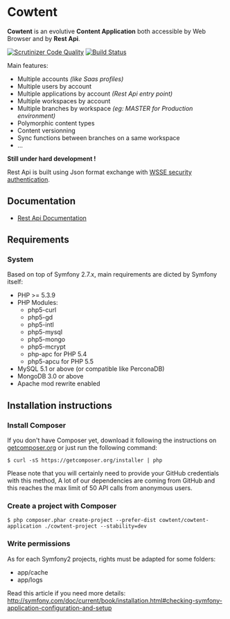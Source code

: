 # Cowtent

**Cowtent** is an evolutive **Content Application** both accessible by Web Browser and by **Rest Api**.

[![Scrutinizer Code Quality](https://scrutinizer-ci.com/g/cowtent/cowtent-application/badges/quality-score.png?b=master)](https://scrutinizer-ci.com/g/cowtent/cowtent-application/?branch=master) [![Build Status](https://scrutinizer-ci.com/g/cowtent/cowtent-application/badges/build.png?b=master)](https://scrutinizer-ci.com/g/cowtent/cowtent-application/build-status/master)

Main features:
 - Multiple accounts *(like Saas profiles)*
 - Multiple users by account
 - Multiple applications by account *(Rest Api entry point)*
 - Multiple workspaces by account
 - Multiple branches by workspace *(eg: MASTER for Production environment)*
 - Polymorphic content types
 - Content versionning
 - Sync functions between branches on a same workspace
 - ...

**Still under hard development !**

Rest Api is built using Json format exchange with [WSSE security authentication](http://symfony.com/doc/current/cookbook/security/custom_authentication_provider.html#meet-wsse).

## Documentation

 - [Rest Api Documentation]()

## Requirements

### System

Based on top of Symfony 2.7.x, main requirements are dicted by Symfony itself:
 - PHP >= 5.3.9
 - PHP Modules:
   - php5-curl
   - php5-gd
   - php5-intl
   - php5-mysql
   - php5-mongo
   - php5-mcrypt
   - php-apc for PHP 5.4
   - php5-apcu for PHP 5.5
 - MySQL 5.1 or above (or compatible like PerconaDB)
 - MongoDB 3.0 or above
 - Apache mod rewrite enabled

## Installation instructions

### Install Composer

If you don't have Composer yet, download it following the instructions on [getcomposer.org](http://getcomposer.org/) or just run the following command:

````
$ curl -sS https://getcomposer.org/installer | php
````

Please note that you will certainly need to provide your GitHub credentials with this method, A lot of our dependencies are coming from GitHub and this reaches the max limit of 50 API calls from anonymous users.

### Create a project with Composer

````
$ php composer.phar create-project --prefer-dist cowtent/cowtent-application ./cowtent-project --stability=dev
````

### Write permissions

As for each Symfony2 projects, rights must be adapted for some folders:
 - app/cache
 - app/logs

Read this article if you need more details:
http://symfony.com/doc/current/book/installation.html#checking-symfony-application-configuration-and-setup

